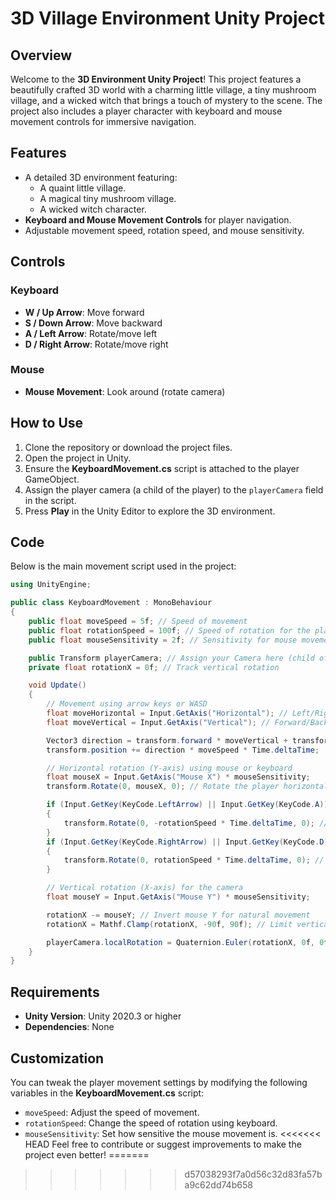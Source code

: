 # 3D Village Environment Unity Project

## Overview
Welcome to the **3D Environment Unity Project**! This project features a beautifully crafted 3D world with a charming little village, a tiny mushroom village, and a wicked witch that brings a touch of mystery to the scene. The project also includes a player character with keyboard and mouse movement controls for immersive navigation.

## Features
- A detailed 3D environment featuring:
  - A quaint little village.
  - A magical tiny mushroom village.
  - A wicked witch character.
- **Keyboard and Mouse Movement Controls** for player navigation.
- Adjustable movement speed, rotation speed, and mouse sensitivity.

## Controls
### Keyboard
- **W / Up Arrow**: Move forward
- **S / Down Arrow**: Move backward
- **A / Left Arrow**: Rotate/move left
- **D / Right Arrow**: Rotate/move right

### Mouse
- **Mouse Movement**: Look around (rotate camera)

## How to Use
1. Clone the repository or download the project files.
2. Open the project in Unity.
3. Ensure the **KeyboardMovement.cs** script is attached to the player GameObject.
4. Assign the player camera (a child of the player) to the `playerCamera` field in the script.
5. Press **Play** in the Unity Editor to explore the 3D environment.

## Code
Below is the main movement script used in the project:

```csharp
using UnityEngine;

public class KeyboardMovement : MonoBehaviour
{
    public float moveSpeed = 5f; // Speed of movement
    public float rotationSpeed = 100f; // Speed of rotation for the player
    public float mouseSensitivity = 2f; // Sensitivity for mouse movement

    public Transform playerCamera; // Assign your Camera here (child of the player)
    private float rotationX = 0f; // Track vertical rotation

    void Update()
    {
        // Movement using arrow keys or WASD
        float moveHorizontal = Input.GetAxis("Horizontal"); // Left/Right (A/D or arrow keys)
        float moveVertical = Input.GetAxis("Vertical"); // Forward/Backward (W/S or arrow keys)

        Vector3 direction = transform.forward * moveVertical + transform.right * moveHorizontal;
        transform.position += direction * moveSpeed * Time.deltaTime;

        // Horizontal rotation (Y-axis) using mouse or keyboard
        float mouseX = Input.GetAxis("Mouse X") * mouseSensitivity;
        transform.Rotate(0, mouseX, 0); // Rotate the player horizontally

        if (Input.GetKey(KeyCode.LeftArrow) || Input.GetKey(KeyCode.A))
        {
            transform.Rotate(0, -rotationSpeed * Time.deltaTime, 0); // Rotate left
        }
        if (Input.GetKey(KeyCode.RightArrow) || Input.GetKey(KeyCode.D))
        {
            transform.Rotate(0, rotationSpeed * Time.deltaTime, 0); // Rotate right
        }

        // Vertical rotation (X-axis) for the camera
        float mouseY = Input.GetAxis("Mouse Y") * mouseSensitivity;

        rotationX -= mouseY; // Invert mouse Y for natural movement
        rotationX = Mathf.Clamp(rotationX, -90f, 90f); // Limit vertical rotation to prevent flipping

        playerCamera.localRotation = Quaternion.Euler(rotationX, 0f, 0f); // Rotate the camera vertically
    }
}
```

## Requirements
- **Unity Version**: Unity 2020.3 or higher
- **Dependencies**: None

## Customization
You can tweak the player movement settings by modifying the following variables in the **KeyboardMovement.cs** script:
- `moveSpeed`: Adjust the speed of movement.
- `rotationSpeed`: Change the speed of rotation using keyboard.
- `mouseSensitivity`: Set how sensitive the mouse movement is.
<<<<<<< HEAD
Feel free to contribute or suggest improvements to make the project even better!
=======

>>>>>>> d57038293f7a0d56c32d83fa57ba9c62dd74b658
